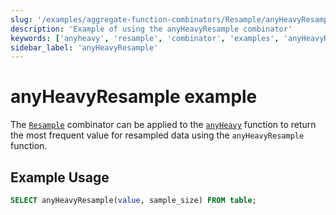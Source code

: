 ```yaml
---
slug: '/examples/aggregate-function-combinators/Resample/anyHeavyResample'
description: 'Example of using the anyHeavyResample combinator'
keywords: ['anyheavy', 'resample', 'combinator', 'examples', 'anyHeavyResample']
sidebar_label: 'anyHeavyResample'
---
```


# anyHeavyResample example

The [`Resample`](/sql-reference/aggregate-functions/combinators#-resample) combinator can be applied to the [`anyHeavy`](/sql-reference/aggregate-functions/reference/anyheavy) function to return the most frequent value for resampled data using the `anyHeavyResample` function.

## Example Usage

```sql
SELECT anyHeavyResample(value, sample_size) FROM table;
``` 